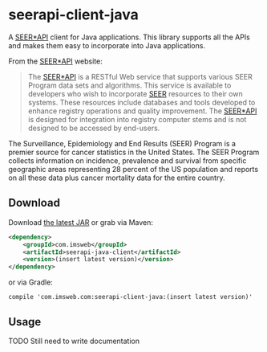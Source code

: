 # seerapi-client-java

A [SEER*API](https://api.seer.cancer.gov) client for Java applications.  This library supports all the APIs and 
makes them easy to incorporate into Java applications.

From the [SEER*API](https://api.seer.cancer.gov) website:

> The [SEER*API](https://api.seer.cancer.gov) is a RESTful Web service that supports various SEER Program data sets
> and algorithms. This service is available to developers who wish to incorporate [SEER](http://seer.cancer.gov) resources
> to their own  systems. These resources include databases and tools developed to enhance registry operations and quality 
> improvement. The [SEER*API](https://api.seer.cancer.gov) is designed for integration into registry computer
> stems and is not designed to be accessed by end-users.

The Surveillance, Epidemiology and End Results (SEER) Program is a premier source for cancer statistics in the United States. The SEER Program collects information on incidence, prevalence and survival from specific geographic areas representing 28 percent of the US population and reports on all these data plus cancer mortality data for the entire country.

## Download

Download [the latest JAR][1] or grab via Maven:

```xml
<dependency>
    <groupId>com.imsweb</groupId>
    <artifactId>seerapi-java-client</artifactId>
    <version>(insert latest version)</version>
</dependency>
```

or via Gradle:

```
compile 'com.imsweb.com:seerapi-client-java:(insert latest version)'
```

## Usage

TODO Still need to write documentation

[1]: http://repository.sonatype.org/service/local/artifact/maven/redirect?r=central-proxy&g=com.imsweb&a=seerapi-client-java&v=LATEST
